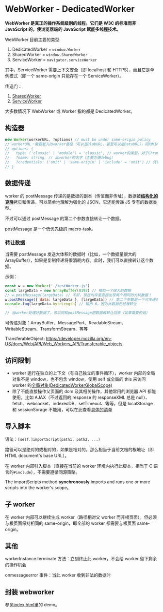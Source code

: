 # WebWorker - DedicatedWorker

**WebWorker 是真正的操作系统级别的线程。它们是 W3C 的标准而非 JavaScript 的，使浏览器端的 JavaScript 赋能多线程技术。**

WebWorker 目前主要的类型:

1. DedicatedWorker = `window.Worker`
2. SharedWorker = `window.SharedWorker`
3. ServiceWorker = `navigator.serviceWorker`

其中，ServiceWorker 需要上下文安全（即 localhost 和 HTTPS），而且它是单例模式（即一个 same-origin 只能存在一个 ServiceWorker）。

传送门：

1. [SharedWorker](../SharedWorker/index.md)
1. [ServiceWorker](../ServiceWorker/index.md)

大多数情况下 WebWorker 或 Worker 指的都是 DedicatedWorker。

## 构造器

```js
new Worker(workerURL, ?options) // must be under same-origin policy
// workerURL：需要载入的worker路径（可以是BlobURL，甚至可以是DataURL），同时MIME必须是text/javascript（或合法的JavaScript类型）
// options: {
//   type: ('classic' | 'module') = 'classic', // worker的类型，对于Chrome>=80支持module，从而在worker间使用标准模块化技术，而Firefox目前的最新版本102依旧不支持
//   ?name: string, // 此worker的名字（主要方便debug）
//   ?credentials: ('omit' | 'same-origin' | 'include' = 'omit') // 凭证，如果是classic的worker默认moit，即不需要凭证
// }

```

## 数据传递

worker 的 postMessage 传递的是数据的副本（传值而非传址），数据被[**结构化的克隆**](https://developer.mozilla.org/en-US/docs/Web/API/Web_Workers_API/Structured_clone_algorithm)拷贝和传递，可以简单地理解为强化的 JSON，它还能传递 JS 专有的数据类型。

不过可以通过 postMessage 的第二个参数直接转让一个数据。

postMessage 是一个低优先级的 macro-task。

### 转让数据

当需要 postMessage 发送大体积的数据时（比如，一个数据量很大的 ArrayBuffer），如果是复制传递将很消耗内存，此时，我们可以直接转让这个数据。

示例：

```js
const w = new Worker('./testWorker.js')
const largeData = new ArrayBuffer(8192) // 模拟一个很大的数据
// w.postMessage(largeData) // 不好，现在内存里直接出现两个相同的大块数据！
w.postMessage({ data: largeData }, [largeData]) // 第二个参数是一个可传递对象数组，描述发送出去的数据里需要被转让的数据
console.log(largeData.byteLength) // 输出 0，因为此数据已经被转让

// 当worker处理好数据了，可以同样postMessage把数据再转让回来（如果需要的话）
```

可传递对象：ArrayBuffer、MessagePort、ReadableStream、WritableStream、TransformStream、等等

TransferableObject: <https://developer.mozilla.org/en-US/docs/Web/API/Web_Workers_API/Transferable_objects>

## 访问限制

- worker 运行在独立的上下文（有自己独立的事件循环），worker 内部的全局对象不是 window，也不包含 window，使用 self 或全局的 this 来访问 worker 的[全局对象(DedicatedWorkerGlobalScope)](https://developer.mozilla.org/en-US/docs/Web/API/DedicatedWorkerGlobalScope)
- 除了不能直接操作父页面的 dom 及其相关操作，其他常用的浏览器 API 都能使用，比如 AJAX（不过返回的 response 的 responseXML 总是 null）、fetch、websocket、indexedDB、setTimeout、等等，但是 localStorage 和 sessionSorage 不能用，可以在此查看[具体的清单](https://developer.mozilla.org/en-US/docs/Web/API/Web_Workers_API/Functions_and_classes_available_to_workers)

## 导入脚本

语法：`[self.]importScript(path1, path2, ...)`

路径可以是绝对的或相对的，如果是相对的，那么相当于当前文档的根地址（即 HTML document's base URL）。

在 worker 内部引入脚本（直接在当前的 worker 环境内执行此脚本，相当于 C 语言的`#include`），不需要遵循同源策略。

The importScripts method **synchronously** imports and runs one or more scripts into the worker's scope。

## 子 worker

在 worker 内部可以继续生成 worker（路径相对父 worker 而非根页面），但必须与根页面保持相同的 same-origin，即全部的 worker 都需要与根页面 same-origin。

## 其他

workerInstance.terminate 方法：立刻终止此 worker，不会给 worker 留下剩余的操作机会

onmessageerror 事件：当此 worker 收到非法的数据时

## 封装 webworker

参见[index.html](./index.html)里的 demo。
